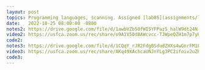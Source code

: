 ```yaml
---
layout: post
topics: Programming languages, scanning. Assigned [lab05](assignments/lab05.html) due 11/1
date:   2022-10-25 08:00:00 -0800
notes2: https://drive.google.com/file/d/1awbVZb5OfWISYFPaz5_halW9dt24N-p4/view?usp=sharing
video2: https://usfca.zoom.us/rec/share/o9A1V50d8AWcvcc-TJWpeQZH1m7p7yHlTEcSzhYnTEyIqiFjccjzUPuPTlh-mPw0.PrMTI3pA0C7VwDp8 
code2: 
notes3: https://drive.google.com/file/d/1CQqY_rJR2FdgBSdudZHXs4wGnrFM1Er6/view?usp=sharing
video3: https://usfca.zoom.us/rec/share/AKq49XAchcaUNJnYLg3PC2ifoiv2uZKXgVAcmu3f7hsroNAAtkKaxNcYzniRsJAQ.AkSsPv6GPi1BCMc4 
code3: 
---
```

